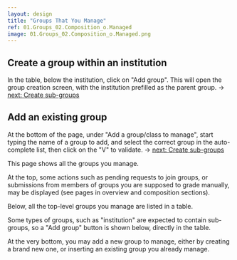 ```yaml
---
layout: design
title: "Groups That You Manage"
ref: 01.Groups_02.Composition_o.Managed
image: 01.Groups_02.Composition_o.Managed.png
---
```


## <span class="color-thread" style="background-color: #aaf"></span> Create a group within an institution
In the table, below the institution, click on "Add group". This will open the group creation screen, with the institution prefilled as the parent group.
→ [next: Create sub-groups](01.Groups_02.Composition_h.Empty-group)

## <span class="color-thread" style="background-color: #aaf"></span> Add an existing group
At the bottom of the page, under "Add a group/class to manage", start typing the name of a group to add, and select the correct group in the auto-complete list, then click on the "V" to validate.
→ [next: Create sub-groups](01.Groups_02.Composition_h.Empty-group)


This page shows all the groups you manage.

At the top, some actions such as pending requests to join groups, or submissions from members of groups you are supposed to grade manually, may be displayed (see pages in overview and composition sections).

Below, all the top-level groups you manage are listed in a table.

Some types of groups, such as "institution" are expected to contain sub-groups, so a "Add group" button is shown below, directly in the table.

At the very bottom, you may add a new group to manage, either by creating a brand new one, or inserting an existing group you already manage.
